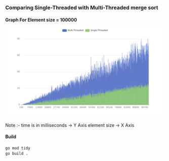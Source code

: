 ### Comparing Single-Threaded with Multi-Threaded merge sort

#### Graph For Element size = 100000 

<img src="./bar.png" />

Note :- time is in milliseconds -> Y Axis
        element size  -> X Axis

#### Build

```bash
go mod tidy
go build .
```


